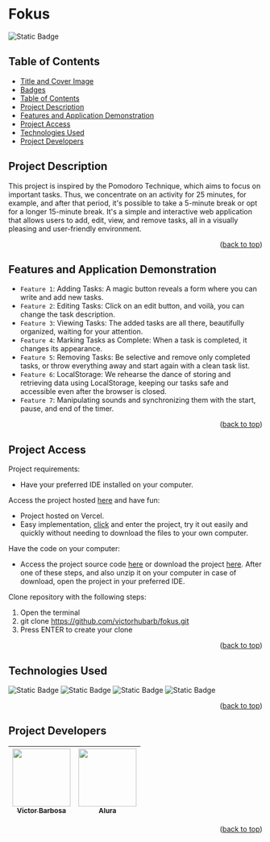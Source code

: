 # Fokus <a name="readme-top"></a>
![Static Badge](https://img.shields.io/badge/status-completed-green?style=for-the-badge)

## Table of Contents 
* [Title and Cover Image](#title-and-cover-image)
* [Badges](#badges)
* [Table of Contents](#table-of-contents)
* [Project Description](#project-description)
* [Features and Application Demonstration](#features-and-application-demonstration)
* [Project Access](#project-access)
* [Technologies Used](#technologies-used)
* [Project Developers](#project-developers)

## Project Description
This project is inspired by the Pomodoro Technique, which aims to focus on important tasks. Thus, we concentrate on an activity for 25 minutes, for example, and after that period, it's possible to take a 5-minute break or opt for a longer 15-minute break. It's a simple and interactive web application that allows users to add, edit, view, and remove tasks, all in a visually pleasing and user-friendly environment.
<p align="right">(<a href="#readme-top">back to top</a>)</p>
 
## Features and Application Demonstration
- `Feature 1`: Adding Tasks: A magic button reveals a form where you can write and add new tasks.
- `Feature 2`: Editing Tasks: Click on an edit button, and voilà, you can change the task description.
- `Feature 3`: Viewing Tasks: The added tasks are all there, beautifully organized, waiting for your attention.
- `Feature 4`: Marking Tasks as Complete: When a task is completed, it changes its appearance.
- `Feature 5`: Removing Tasks: Be selective and remove only completed tasks, or throw everything away and start again with a clean task list.
- `Feature 6`: LocalStorage: We rehearse the dance of storing and retrieving data using LocalStorage, keeping our tasks safe and accessible even after the browser is closed.
- `Feature 7`: Manipulating sounds and synchronizing them with the start, pause, and end of the timer.
<p align="right">(<a href="#readme-top">back to top</a>)</p>

## Project Access
Project requirements:
 - Have your preferred IDE installed on your computer.

Access the project hosted [here](https://fokus-jet.vercel.app) and have fun:
 - Project hosted on Vercel.
 - Easy implementation, [click](https://fokus-jet.vercel.app) and enter the project, try it out easily and quickly without needing to download the files to your own computer.

Have the code on your computer:
 - Access the project source code [here](https://github.com/victorhubarb/fokus) or download the project [here](https://github.com/victorhubarb/fokus/archive/refs/heads/main.zip). After one of these steps, and also unzip it on your computer in case of download, open the project in your preferred IDE.

Clone repository with the following steps:
 1. Open the terminal
 2. git clone https://github.com/victorhubarb/fokus.git
 3. Press ENTER to create your clone
<p align="right">(<a href="#readme-top">back to top</a>)</p>

## Technologies Used
![Static Badge](https://img.shields.io/badge/HTML5-E34F26?style=for-the-badge&logo=html5&logoColor=white)
![Static Badge](https://img.shields.io/badge/CSS3-1572B6?style=for-the-badge&logo=css3&logoColor=white)
![Static Badge](https://img.shields.io/badge/Figma-F24E1E?style=for-the-badge&logo=figma&logoColor=white)
![Static Badge](https://img.shields.io/badge/JavaScript-F7DF1E?style=for-the-badge&logo=javascript&logoColor=black)
<p align="right">(<a href="#readme-top">back to top</a>)</p>

## Project Developers
| [<img loading="lazy" src="https://avatars.githubusercontent.com/u/80085116?v=4" width=115><br><sub>Victor Barbosa</sub>](https://github.com/victorhubarb) | [<img loading="lazy" src="https://avatars.githubusercontent.com/u/4975968?s=200&v=4" width=115><br><sub>Alura</sub>](https://github.com/alura-cursos) |
| :---: | :--: |
<p align="right">(<a href="#readme-top">back to top</a>)</p>
